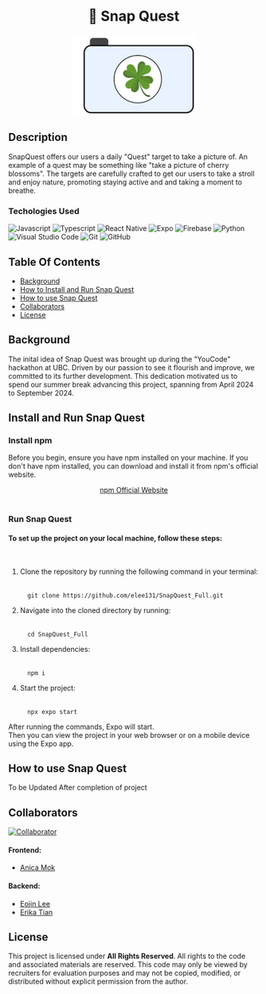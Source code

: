 <h1 align ="center">
   📸 Snap Quest
</h1>

<p align = "center">
<img src="assets/headerImage.png?raw=true" alt="snapQuest Image Logo"  width="50%" height="50%" />
</p>

## Description
SnapQuest offers our users a daily "Quest" target to take a picture of. An example of a quest may be something like "take a picture of cherry blossoms". The targets are carefully crafted to get our users to take a stroll and enjoy nature, promoting staying active and and taking a moment to breathe.


### Techologies Used

![Javascript](https://img.shields.io/badge/Javascript-F0DB4F?style=for-the-badge&labelColor=black&logo=javascript&logoColor=F0DB4F)
![Typescript](https://img.shields.io/badge/Typescript-007acc?style=for-the-badge&labelColor=black&logo=typescript&logoColor=007acc)
![React Native](https://img.shields.io/badge/React_Native-20232A?style=for-the-badge&logo=react&logoColor=61DAFB)
![Expo](https://img.shields.io/badge/expo-1C1E24?style=for-the-badge&logo=expo&logoColor=#D04A37)
![Firebase](https://img.shields.io/badge/firebase-a08021?style=for-the-badge&logo=firebase&logoColor=ffcd34)
![Python](https://img.shields.io/badge/python-3670A0?style=for-the-badge&logo=python&logoColor=ffdd54)
![Visual Studio Code](https://img.shields.io/badge/Visual%20Studio%20Code-0078d7.svg?style=for-the-badge&logo=visual-studio-code&logoColor=white)
![Git](https://img.shields.io/badge/Git-F05032?style=for-the-badge&logo=git&logoColor=white)
![GitHub](https://img.shields.io/badge/github-%23121011.svg?style=for-the-badge&logo=github&logoColor=white)

## Table Of Contents
- [Background](#background) 
- [How to Install and Run Snap Quest](#install_and_run) 
- [How to use Snap Quest](#useSnapQuest)
- [Collaborators](#collaborators)
- [License](#license)

## Background  
<a name="background"></a>
The inital idea of Snap Quest was brought up during the "YouCode" hackathon at UBC. Driven by our passion to see it flourish and improve, we committed to its further development. This dedication motivated us to spend our summer break advancing this project, spanning from April 2024 to September 2024. 

## Install and Run Snap Quest 
<a name="install_and_run"></a>
### Install npm 
Before you begin, ensure you have npm installed on your machine. If you don't have npm installed, you can download and install it from npm's official website.
<div align="center">
    <a href="https://www.npmjs.com">npm Official Website</a>
</div>
<br>

### Run Snap Quest 

<h4>To set up the project on your local machine, follow these steps:</h4>
<br>
<ol>
   <li>Clone the repository by running the following command in your terminal: 
      <br>
      <br>
      
      git clone https://github.com/elee131/SnapQuest_Full.git
      
   </li>
   <li>Navigate into the cloned directory by running:
      <br>
      <br>
      
      cd SnapQuest_Full
      
   </li>
    <li>Install dependencies:
      <br>
      <br>
      
      npm i
      
   </li>
   <li>Start the project:
      <br>
      <br>
      
      npx expo start
      
   </li>
</ol>
<p>After running the commands, Expo will start. <br>
Then you can view the project in your web browser or on a mobile device using the Expo app.</p>

## How to use Snap Quest
<a name="useSnapQuest"></a>
To be Updated After completion of project

## Collaborators 
<a name="collaborators"></a>
[![Collaborator](https://img.shields.io/badge/collaborator-3-green.svg)](https://github.com/Anica1004)

#### Frontend: 
- [Anica Mok](https://github.com/Anica1004)

#### Backend: 
- [Eojin Lee](https://github.com/elee131)
- [Erika Tian](https://github.com/ErikaTian)

## License
This project is licensed under <b>All Rights Reserved</b>. All rights to the code and associated materials are reserved. This code may only be viewed by recruiters for evaluation purposes and may not be copied, modified, or distributed without explicit permission from the author.
<a name="license"></a>




